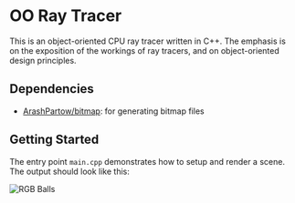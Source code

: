 # OO Ray Tracer

This is an object-oriented CPU ray tracer written in C++. The emphasis is on the exposition of the workings of ray tracers, and on object-oriented design principles.

## Dependencies

* [ArashPartow/bitmap](https://github.com/ArashPartow/bitmap): for generating bitmap files

## Getting Started

The entry point `main.cpp` demonstrates how to setup and render a scene. The output should look like this:

![RGB Balls](https://i.imgur.com/sVfmpnK.png)
